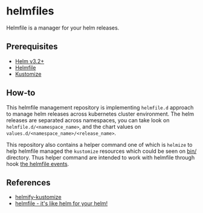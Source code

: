 # helmfiles
Helmfile is a manager for your helm releases.

## Prerequisites
* [Helm v3.2+](https://github.com/helm/helm/releases)
* [Helmfile](https://github.com/roboll/helmfile/releases)
* [Kustomize](https://kubectl.docs.kubernetes.io/pages/examples/kustomize.html)

## How-to
This helmfile management repository is implementing `helmfile.d` approach to manage helm releases across kubernetes cluster environment. The helm releases are separated across namespaces, you can take look on `helmfile.d/<namespace_name>`, and the chart values on `values.d/<namespace_name>/<release_name>`.

This repository also contains a helper command one of which is `helmize` to help helmfile managed the `kustomize` resources which could be seen on [bin/](bin/) directory. Thus helper command are intended to work with helmfile through hook [the helmfile events](https://github.com/roboll/helmfile#hooks).

## References
* [helmify-kustomize](https://gist.github.com/mumoshu/f9d0bd98e0eb77f636f79fc2fb130690)
* [helmfile - it's like helm for your helm!](https://medium.com/@naseem_60378/helmfile-its-like-a-helm-for-your-helm-74a908581599)